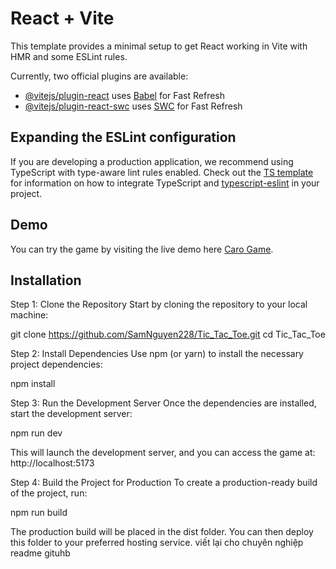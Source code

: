 # React + Vite

This template provides a minimal setup to get React working in Vite with HMR and some ESLint rules.

Currently, two official plugins are available:

- [@vitejs/plugin-react](https://github.com/vitejs/vite-plugin-react/blob/main/packages/plugin-react) uses [Babel](https://babeljs.io/) for Fast Refresh
- [@vitejs/plugin-react-swc](https://github.com/vitejs/vite-plugin-react/blob/main/packages/plugin-react-swc) uses [SWC](https://swc.rs/) for Fast Refresh

## Expanding the ESLint configuration

If you are developing a production application, we recommend using TypeScript with type-aware lint rules enabled. Check out the [TS template](https://github.com/vitejs/vite/tree/main/packages/create-vite/template-react-ts) for information on how to integrate TypeScript and [typescript-eslint](https://typescript-eslint.io) in your project.

## Demo
You can try the game by visiting the live demo here <a href="https://tic-tac-toe-tan-eight.vercel.app/">Caro Game</a>.

## Installation
Step 1: Clone the Repository
Start by cloning the repository to your local machine:

git clone https://github.com/SamNguyen228/Tic_Tac_Toe.git
cd Tic_Tac_Toe

Step 2: Install Dependencies
Use npm (or yarn) to install the necessary project dependencies:

npm install

Step 3: Run the Development Server
Once the dependencies are installed, start the development server:

npm run dev

This will launch the development server, and you can access the game at: http://localhost:5173

Step 4: Build the Project for Production
To create a production-ready build of the project, run:

npm run build

The production build will be placed in the dist folder. You can then deploy this folder to your preferred hosting service.
viết lại cho chuyên nghiệp readme gituhb
